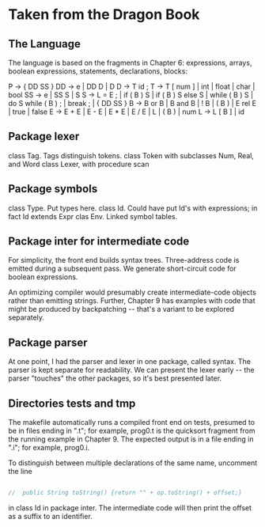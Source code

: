 # Taken from the Dragon Book

## The Language

The language is based on the fragments in Chapter 6: expressions, arrays,
boolean expressions, statements, declarations, blocks:

P  ->  { DD SS }
DD ->  e | DD D | D
D  ->  T id ;
T  ->  T [ num ] | int | float | char | bool
SS ->  e | SS S | S
S  ->  L = E ; | if ( B ) S | if ( B ) S else S | while ( B ) S
   |   do S while ( B ) ; | break ; | { DD SS }
B  ->  B or B | B and B | ! B | ( B ) | E rel E | true | false
E  ->  E + E | E - E | E * E | E / E | L | ( B ) | num
L  ->  L [ B ] | id


## Package lexer

class Tag. Tags distinguish tokens.
class Token with subclasses Num, Real, and Word
class Lexer, with procedure scan


## Package symbols

class Type.  Put types here.
class Id.  Could have put Id's with expressions; in fact Id extends Expr
clas Env.  Linked symbol tables.


## Package inter for intermediate code

For simplicity, the front end builds syntax trees.  Three-address code is
emitted during a subsequent pass.  We generate short-circuit code for
boolean expressions.

An optimizing compiler would presumably create intermediate-code objects
rather than emitting strings.  Further, Chapter 9 has examples with code
that might be produced by backpatching -- that's a variant to be explored
separately.

## Package parser

At one point, I had the parser and lexer in one package, called syntax.
The parser is kept separate for readability.  We can present the lexer
early -- the parser "touches" the other packages, so it's best presented
later.

## Directories tests and tmp

The makefile automatically runs a compiled front end on tests, presumed
to be in files ending in ".t"; for example, prog0.t is the quicksort
fragment from the running example in Chapter 9.  The expected output is
in a file ending in ".i"; for example, prog0.i.

To distinguish between multiple declarations of the same name, uncomment
the line
```java

//	public String toString() {return "" + op.toString() + offset;}
```

in class Id in package inter.  The intermediate code will then print the
offset as a suffix to an identifier.

